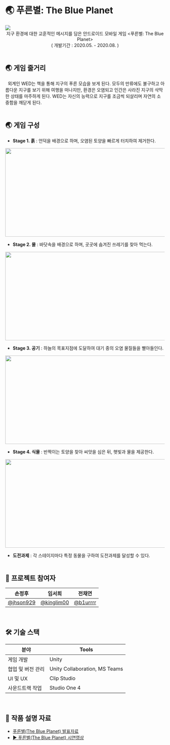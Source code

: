 # :earth_asia: 푸른별: The Blue Planet
<img src="https://user-images.githubusercontent.com/70993562/153038394-9cb258bc-0fa8-4f6c-8699-4d82e02e7f5c.png">
<div align="center">지구 환경에 대한 교훈적인 메시지를 담은 안드로이드 모바일 게임 <푸른별: The Blue Planet></div>
<div align="center">( 개발기간 : 2020.05. - 2020.08. )</div>
<br>

## :earth_asia: 게임 줄거리
&nbsp;&nbsp;외계인 WED는 책을 통해 지구의 푸른 모습을 보게 된다. 모두의 만류에도 불구하고 아름다운 지구를 보기 위해 여행을 떠나지만, 환경은 오염되고 인간은 사라진 지구의 삭막한 상태를 마주하게 된다. WED는 자신의 능력으로 지구를 조금씩 되살리며 자연의 소중함을 깨닫게 된다.
<br></br>

## :earth_asia: 게임 구성
  - **Stage 1. 흙** : 언덕을 배경으로 하며, 오염된 토양을 빠르게 터치하여 제거한다.
  <p align="center"><img src="https://user-images.githubusercontent.com/70993562/153044622-f28674a5-f413-4b51-94a2-c2dbbe999eb2.jpg" width=575 height=280></p>
  
  - **Stage 2. 물** : 바닷속을 배경으로 하며, 곳곳에 숨겨진 쓰레기를 찾아 먹는다.
  <p align="center"><img src="https://user-images.githubusercontent.com/70993562/153044678-c96492ae-e466-48f7-bf86-384ea24b6372.jpg" width=575 height=280></p>
  
  - **Stage 3. 공기** : 하늘의 목표지점에 도달하여 대기 중의 오염 물질들을 빨아들인다.
  <p align="center"><img src="https://user-images.githubusercontent.com/70993562/153044713-a97c4c0d-cddb-4812-a46e-2e7a19e13051.jpg" width=575 height=280></p>
  
  - **Stage 4. 식물** : 반짝이는 토양을 찾아 씨앗을 심은 뒤, 햇빛과 물을 제공한다.
  <p align="center"><img src="https://user-images.githubusercontent.com/70993562/153044737-9093c02d-251d-4afc-aa7c-cb99987a411a.jpg" width=575 height=280></p>
  
  - **도전과제** : 각 스테이지마다 특정 동물을 구하여 도전과제를 달성할 수 있다.
  <br></br>

## :busts_in_silhouette: 프로젝트 참여자
| 손정후 | 임서희 | 전채연 |
| --- | --- | --- |
| [@jhson929](https://github.com/jhson929) | [@kinglim00](https://github.com/kinglim00) | [@b1urrrr](https://github.com/b1urrrr) |
<br>

## 🛠 기술 스택
| 분야 | Tools |
| --- | --- |
| 게임 개발 | Unity |
| 협업 및 버전 관리 | Unity Collaboration, MS Teams |
| UI 및 UX | Clip Studio |
| 사운드트랙 작업 | Studio One 4 |
<br>

## :ledger: 작품 설명 자료
- [푸른별(The Blue Planet) 발표자료](https://github.com/b1urrrr/TheBluePlanet/files/8026277/_.The.Blue.Planet.pptx)
- [▶ 푸른별(The Blue Planet) 시연영상](https://drive.google.com/file/d/141fR_ICEEZhaFUbTUCDjh8SxB0orh7km/view?usp=sharing)
